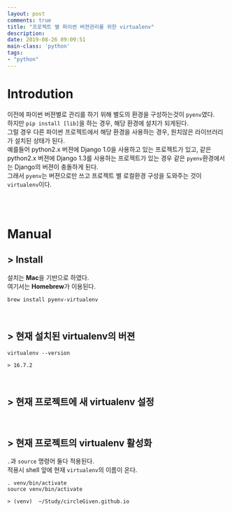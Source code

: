 ```yaml
---
layout: post
comments: true
title: "프로젝트 별 파이썬 버젼관리를 위한 virtualenv"
description:
date: 2019-08-26 09:09:51
main-class: 'python'
tags:
- "python"
---
```


# Introdution
이전에 파이썬 버젼별로 관리를 하기 위해 별도의 환경을 구성하는것이 `pyenv`였다.<br>
하지만 `pip install [lib]`을 하는 경우, 해당 환경에 설치가 되게된다.<br>
그럴 경우 다른 파이썬 프로젝트에서 해당 환경을 사용하는 경우, 원치않은 라이브러리가 설치된 상태가 된다.<br>
예를들어 python2.x 버젼에 Django 1.0을 사용하고 있는 프로젝트가 있고, 같은 python2.x 버젼에 Django 1.3를 사용하는 프로젝트가 있는 경우 같은 `pyenv`환경에서는 Django의 버젼이 충돌하게 된다.<br>
그래서 `pyenv`는 버젼으로만 쓰고 프로젝트 별 로컬환경 구성을 도와주는 것이 `virtualenv`이다.<br>

<br><br>

# Manual

## > Install
설치는 **Mac**을 기반으로 하였다.<br>
여기서는 **Homebrew**가 이용된다.<br>
```shell
brew install pyenv-virtualenv
```
<br>

## > 현재 설치된 virtualenv의 버젼
```shell
virtualenv --version

> 16.7.2
```

<br>

## > 현재 프로젝트에 새 virtualenv 설정

<br>

## > 현재 프로젝트의 virtualenv 활성화
`.`과 `source` 명령어 둘다 적용된다.<br>
적용시 shell 앞에 현재 `virtualenv`의 이름이 온다.
```shell
. venv/bin/activate
source venv/bin/activate

> (venv)  ~/Study/circleGiven.github.io
```
